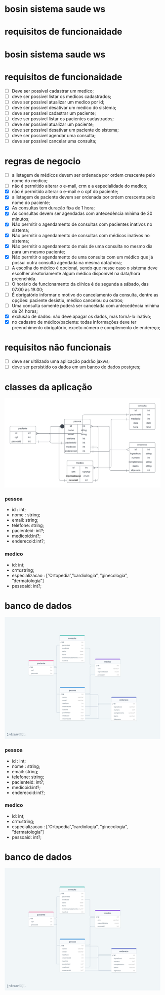 # bosin sistema saude ws

# requisitos de funcionaidade

# bosin sistema saude ws

# requisitos de funcionaidade

- [ ]  Deve ser possivel cadastrar um medico;
- [ ]  deve ser possivel listar os medicos cadastrados;
- [ ]  deve ser possivel atualizar um medico por id;
- [ ]  deve ser possivel desativar um medico do sistema;
- [ ]  deve ser possivel cadastrar um paciente;
- [ ]  deve ser possivel listar os pacientes cadastrados;
- [ ]  deve ser possivel atualizar um paciente;
- [ ]  deve ser possivel desativar um paciente do sistema;
- [ ]  deve ser possivel agendar uma consulta;
- [ ]  deve ser possivel cancelar uma consulta;

# regras de negocio

- [ ]  a listagem de médicos devem ser ordenada por ordem crescente pelo nome do medico;
- [ ]  não é permitido alterar o e-mail, crm e a especialidade do medico;
- [x]  não é permitido alterar o e-mail e o cpf do paciente;
- [x]  a listagem de paciente devem ser ordenada por ordem crescente pelo nome do paciente;
- [x]  As consultas tem duração fixa de 1 hora;
- [x]  As consultas devem ser agendadas com antecedência mínima de 30 minutos;
- [x]  Não permitir o agendamento de consultas com pacientes inativos no sistema;
- [x]  Não permitir o agendamento de consultas com médicos inativos no sistema;
- [x]  Não permitir o agendamento de mais de uma consulta no mesmo dia para um mesmo paciente;
- [x]  Não permitir o agendamento de uma consulta com um médico que já possui outra consulta agendada na mesma data/hora;
- [ ]  A escolha do médico é opcional, sendo que nesse caso o sistema deve escolher aleatoriamente algum médico disponível na data/hora preenchida.
- [ ]  O horário de funcionamento da clínica é de segunda a sábado, das 07:00 às 19:00;
- [ ]  É obrigatório informar o motivo do cancelamento da consulta, dentre as opções: paciente desistiu, médico cancelou ou outros;
- [ ]  Uma consulta somente poderá ser cancelada com antecedência mínima de 24 horas;
- [x]  exclusão de dados: não deve apagar os dados, mas torná-lo inativo;
- [x]  no cadastro de médico/paciente: todas informações deve ter preenchimento obrigatório, exceto número e complemento de endereço;

# requisitos não funcionais

- [ ]  deve ser ultilizado uma aplicação padrão jaxws;
- [ ]  deve ser persistido os dados em um banco de dados postgres;

# classes da aplicação

![Database ER diagram (crow's foot).png](bosin%20sistema%20saude%20ws%20e0e7b425704047a0b431b5475e18182d/Database_ER_diagram_(crows_foot).png)

### pessoa

- id : int;
- nome : string;
- email: string;
- telefone: string;
- pacienteid: int?;
- medicoid:int?;
- enderecoid:int?;

### medico

- id: int;
- crm:string;
- especializacao : [”Ortopedia”,”cardiologia”, ”ginecologia”, ”dermatologia”]
- pessoaid: int?;

# banco de dados

![drawSQL-image-export-2024-03-29.png](bosin%20sistema%20saude%20ws%20e0e7b425704047a0b431b5475e18182d/drawSQL-image-export-2024-03-29.png)
### pessoa

- id : int;
- nome : string;
- email: string;
- telefone: string;
- pacienteid: int?;
- medicoid:int?;
- enderecoid:int?;

### medico

- id: int;
- crm:string;
- especializacao : [”Ortopedia”,”cardiologia”, ”ginecologia”, ”dermatologia”]
- pessoaid: int?;

# banco de dados

![drawSQL-image-export-2024-03-29.png](bosin%20sistema%20saude%20ws%20e0e7b425704047a0b431b5475e18182d/drawSQL-image-export-2024-03-29.png)
